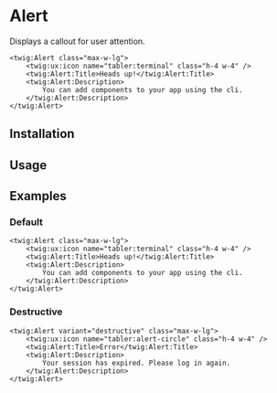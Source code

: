 # Alert

Displays a callout for user attention.

```twig {"preview":true}
<twig:Alert class="max-w-lg">
    <twig:ux:icon name="tabler:terminal" class="h-4 w-4" />
    <twig:Alert:Title>Heads up!</twig:Alert:Title>
    <twig:Alert:Description>
        You can add components to your app using the cli.
    </twig:Alert:Description>
</twig:Alert>
```

## Installation

<!-- Placeholder: Installation -->

## Usage

<!-- Placeholder: Usage -->

## Examples

### Default

```twig {"preview":true}
<twig:Alert class="max-w-lg">
    <twig:ux:icon name="tabler:terminal" class="h-4 w-4" />
    <twig:Alert:Title>Heads up!</twig:Alert:Title>
    <twig:Alert:Description>
        You can add components to your app using the cli.
    </twig:Alert:Description>
</twig:Alert>
```

### Destructive

```twig {"preview":true}
<twig:Alert variant="destructive" class="max-w-lg">
    <twig:ux:icon name="tabler:alert-circle" class="h-4 w-4" />
    <twig:Alert:Title>Error</twig:Alert:Title>
    <twig:Alert:Description>
        Your session has expired. Please log in again.
    </twig:Alert:Description>
</twig:Alert>
``` 
